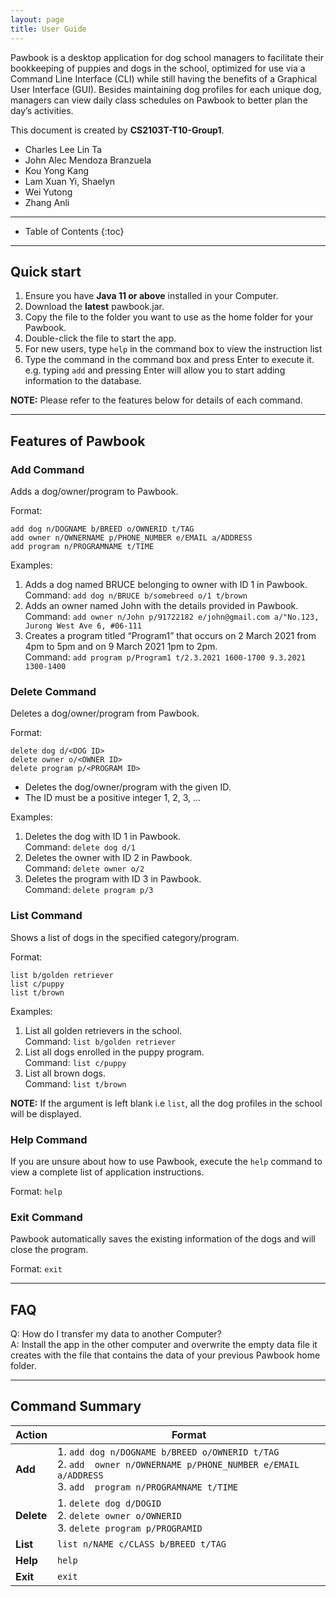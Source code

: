 ```yaml
---
layout: page
title: User Guide
---
```


Pawbook is a desktop application for dog school managers to facilitate their bookkeeping of puppies and dogs in the school, optimized for use via a Command Line Interface (CLI) while still having the benefits of a Graphical User Interface (GUI). Besides maintaining dog profiles for each unique dog, managers can view daily class schedules on Pawbook to better plan the day’s activities.

This document is created by **CS2103T-T10-Group1**.
* Charles Lee Lin Ta
* John Alec Mendoza Branzuela
* Kou Yong Kang
* Lam Xuan Yi, Shaelyn
* Wei Yutong
* Zhang Anli

---

* Table of Contents
{:toc}

---

## **Quick start**
1. Ensure you have **Java 11 or above** installed in your Computer.
2. Download the **latest** pawbook.jar.
3. Copy the file to the folder you want to use as the home folder for your
   Pawbook.
4. Double-click the file to start the app.
5. For new users, type `help` in the command box to view the instruction list
6. Type the command in the command box and press Enter to execute it. e.g.
   typing `add` and pressing Enter will allow you to start adding information to
   the database.

**NOTE:** Please refer to the features below for details of each command.

----

## Features of Pawbook

### Add Command
Adds a dog/owner/program to Pawbook.

Format:

```
add dog n/DOGNAME b/BREED o/OWNERID t/TAG
add owner n/OWNERNAME p/PHONE_NUMBER e/EMAIL a/ADDRESS
add program n/PROGRAMNAME t/TIME
```

Examples:
1. Adds a dog named BRUCE belonging to owner with ID 1 in Pawbook.<br>
   Command: `add dog n/BRUCE b/somebreed o/1 t/brown`
2. Adds an owner named John with the details provided in Pawbook.<br>
   Command: `add owner n/John p/91722182 e/john@gmail.com a/"No.123, Jurong West Ave 6, #06-111`
3. Creates a program titled “Program1” that occurs on 2 March 2021 from 4pm to 5pm and on 9 March 2021 1pm to 2pm.<br>
   Command: `add program p/Program1 t/2.3.2021 1600-1700 9.3.2021 1300-1400`

### Delete Command

Deletes a dog/owner/program from Pawbook.

Format:

```
delete dog d/<DOG ID>
delete owner o/<OWNER ID>
delete program p/<PROGRAM ID>
```

- Deletes the dog/owner/program with the given ID.
- The ID must be a positive integer 1, 2, 3, ...

Examples:
1. Deletes the dog with ID 1 in Pawbook.<br>
   Command: `delete dog d/1`
2. Deletes the owner with ID 2 in Pawbook.<br>
   Command: `delete owner o/2`
3. Deletes the program with ID 3 in Pawbook.<br>
   Command: `delete program p/3`

### List Command

Shows a list of dogs in the specified category/program.

Format:

```
list b/golden retriever
list c/puppy
list t/brown
```
Examples:
1. List all golden retrievers in the school.<br>
   Command: `list b/golden retriever`
2. List all dogs enrolled in the puppy program.<br>
   Command: `list c/puppy`
3. List all brown dogs.<br>
   Command: `list t/brown`

**NOTE:** If the argument is left blank i.e `list`, all the dog profiles in the school will be displayed.


### Help Command

If you are unsure about how to use Pawbook, execute the `help` command to view a complete list of application instructions.

Format: `help`

### Exit Command

Pawbook automatically saves the existing information of the dogs and will close the program.

Format: `exit`

-----

## FAQ
Q: How do I transfer my data to another Computer?<br>
A: Install the app in the other computer and overwrite the empty data file it creates with the file that contains the data of your previous Pawbook home folder.

-----

## Command Summary

Action | Format
--------|------------------
**Add** | 1. `add dog n/DOGNAME b/BREED o/OWNERID t/TAG`<br>2. `add  owner n/OWNERNAME p/PHONE_NUMBER e/EMAIL a/ADDRESS`<br>3. `add  program n/PROGRAMNAME t/TIME`
**Delete** | 1. `delete dog d/DOGID`<br>2. `delete owner o/OWNERID`<br>3. `delete program p/PROGRAMID`
**List** |`list n/NAME c/CLASS b/BREED t/TAG`
**Help** | `help`
**Exit** | `exit`
